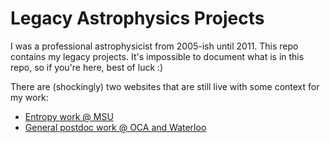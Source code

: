 # Legacy Astrophysics Projects

I was a professional astrophysicist from 2005-ish until 2011. This repo contains my legacy projects. It's impossible to document what is in this repo, so if you're here, best of luck :)

There are (shockingly) two websites that are still live with some context for my work:

* [Entropy work @ MSU](https://web.pa.msu.edu/astro/MC2/accept/)
* [General postdoc work @ OCA and Waterloo](https://www-n.oca.eu/cavagnolo/webpage/Home.html)

